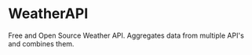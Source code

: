 # WeatherAPI
Free and Open Source Weather API. Aggregates data from multiple API's and combines them.
